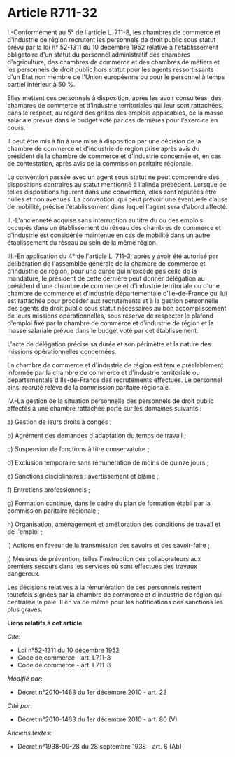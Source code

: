 # Article R711-32

I.-Conformément au 5° de l'article L. 711-8, les chambres de commerce et d'industrie de région recrutent les personnels de
droit public sous statut prévu par la loi n° 52-1311 du 10 décembre 1952 relative à l'établissement obligatoire d'un statut
du personnel administratif des chambres d'agriculture, des chambres de commerce et des chambres de métiers et les personnels
de droit public hors statut pour les agents ressortissants d'un Etat non membre de l'Union européenne ou pour le personnel à
temps partiel inférieur à 50 %. 

Elles mettent ces personnels à disposition, après les avoir consultées, des chambres de commerce et d'industrie territoriales
qui leur sont rattachées, dans le respect, au regard des grilles des emplois applicables, de la masse salariale prévue dans
le budget voté par ces dernières pour l'exercice en cours. 

Il peut être mis à fin à une mise à disposition par une décision de la chambre de commerce et d'industrie de région prise
après avis du président de la chambre de commerce et d'industrie concernée et, en cas de contestation, après avis de la
commission paritaire régionale. 

La convention passée avec un agent sous statut ne peut comprendre des dispositions contraires au statut mentionné à l'alinéa
précédent. Lorsque de telles dispositions figurent dans une convention, elles sont réputées être nulles et non avenues. La
convention, qui peut prévoir une éventuelle clause de mobilité, précise l'établissement dans lequel l'agent sera d'abord
affecté. 

II.-L'ancienneté acquise sans interruption au titre du ou des emplois occupés dans un établissement du réseau des chambres de
commerce et d'industrie est considérée maintenue en cas de mobilité dans un autre établissement du réseau au sein de la même
région. 

III.-En application du 4° de l'article L. 711-3, après y avoir été autorisé par délibération de l'assemblée générale de la
chambre de commerce et d'industrie de région, pour une durée qui n'excède pas celle de la mandature, le président de cette
dernière peut donner délégation au président d'une chambre de commerce et d'industrie territoriale ou d'une chambre de
commerce et d'industrie départementale d'Ile-de-France qui lui est rattachée pour procéder aux recrutements et à la gestion
personnelle des agents de droit public sous statut nécessaires au bon accomplissement de leurs missions opérationnelles, sous
réserve de respecter le plafond d'emploi fixé par la chambre de commerce et d'industrie de région et la masse salariale
prévue dans le budget voté par cet établissement.

L'acte de délégation précise sa durée et son périmètre et la nature des missions opérationnelles concernées. 

La chambre de commerce et d'industrie de région est tenue préalablement informée par la chambre de commerce et d'industrie
territoriale ou départementale d'Ile-de-France des recrutements effectués. Le personnel ainsi recruté relève de la commission
paritaire régionale. 

IV.-La gestion de la situation personnelle des personnels de droit public affectés à une chambre rattachée porte sur les
domaines suivants : 

a) Gestion de leurs droits à congés ; 

b) Agrément des demandes d'adaptation du temps de travail ; 

c) Suspension de fonctions à titre conservatoire ; 

d) Exclusion temporaire sans rémunération de moins de quinze jours ; 

e) Sanctions disciplinaires : avertissement et blâme ; 

f) Entretiens professionnels ; 

g) Formation continue, dans le cadre du plan de formation établi par la commission paritaire régionale ; 

h) Organisation, aménagement et amélioration des conditions de travail et de l'emploi ; 

i) Actions en faveur de la transmission des savoirs et des savoir-faire ; 

j) Mesures de prévention, telles l'instruction des collaborateurs aux premiers secours dans les services où sont effectués
des travaux dangereux. 

Les décisions relatives à la rémunération de ces personnels restent toutefois signées par la chambre de commerce et
d'industrie de région qui centralise la paie. Il en va de même pour les notifications des sanctions les plus graves.

**Liens relatifs à cet article**

_Cite_:

  - Loi n°52-1311 du 10 décembre 1952
  - Code de commerce - art. L711-3
  - Code de commerce - art. L711-8

_Modifié par_:

  - Décret n°2010-1463 du 1er décembre 2010 - art. 23

_Cité par_:

  - Décret n°2010-1463 du 1er décembre 2010 - art. 80 (V)

_Anciens textes_:

  - Décret n°1938-09-28 du 28 septembre 1938 - art. 6 (Ab)
